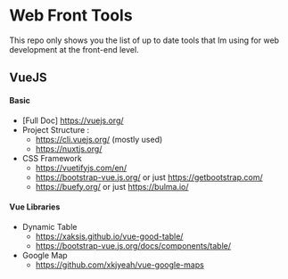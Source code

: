 # Web Front Tools
This repo only shows you the list of up to date tools that Im using for web development at the front-end level.


## VueJS
#### Basic
* [Full Doc] https://vuejs.org/
* Project Structure : 
  * https://cli.vuejs.org/ (mostly used)
  * https://nuxtjs.org/
* CSS Framework
  * https://vuetifyjs.com/en/
  * https://bootstrap-vue.js.org/ or just https://getbootstrap.com/
  * https://buefy.org/ or just https://bulma.io/

#### Vue Libraries
* Dynamic Table
  * https://xaksis.github.io/vue-good-table/
  * https://bootstrap-vue.js.org/docs/components/table/
* Google Map
  * https://github.com/xkjyeah/vue-google-maps

